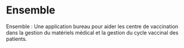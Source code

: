 # Ensemble
Ensemble : Une application bureau pour aider les centre de vaccination dans la gestion du matériels médical et la gestion du cycle vaccinal des patients.
